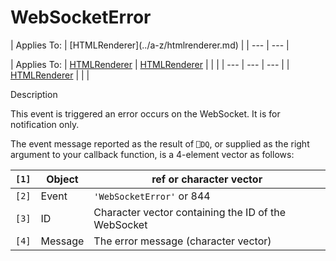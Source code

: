 




<h1 class="heading"><span class="name">WebSocketError</span></h1>
| Applies To: | [HTMLRenderer](../a-z/htmlrenderer.md) |
| --- | ---  |

| Applies To: | [HTMLRenderer](../a-z/htmlrenderer.md) | [HTMLRenderer](../a-z/htmlrenderer.md) |  |  |
| --- | --- | ---  |
| [HTMLRenderer](../a-z/htmlrenderer.md) |  |  |


Description


This event is triggered an error occurs on the WebSocket.  It is for notification only.


The event message reported as the result of `⎕DQ`, or supplied as the right argument to your callback function, is a 4-element vector as follows:

| `[1]` | Object | ref or character vector |
| --- | --- | ---  |
| `[2]` | Event | `'WebSocketError'` or 844 |
| `[3]` | ID | Character vector containing the ID of the WebSocket |
| `[4]` | Message | The error message (character vector) |



